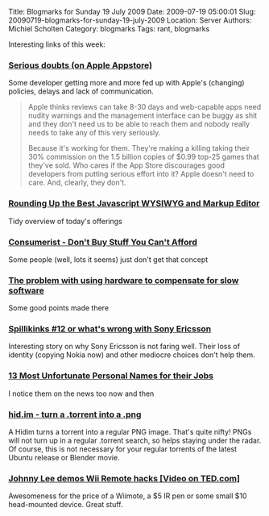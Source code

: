 Title: Blogmarks for Sunday 19 July 2009
Date: 2009-07-19 05:00:01
Slug: 20090719-blogmarks-for-sunday-19-july-2009
Location: Server
Authors: Michiel Scholten
Category: blogmarks
Tags: rant, blogmarks

<p>Interesting links of this week:</p>
<h3><a href="http://www.marco.org/143265621">Serious doubts (on Apple Appstore)</a></h3>
<p>Some developer getting more and more fed up with Apple's (changing) policies, delays and lack of communication.</p>

<blockquote><p>Apple thinks reviews can take 8-30 days and web-capable apps need nudity warnings and the management interface can be buggy as shit and they don't need us to be able to reach them and nobody really needs to take any of this very seriously.</p>

<p>Because it's working for them. They're making a killing taking their 30% commission on the 1.5 billion copies of $0.99 top-25 games that they've sold. Who cares if the App Store discourages good developers from putting serious effort into it? Apple doesn't need to care. And, clearly, they don't.</p></blockquote>
<h3><a href="http://blog.insicdesigns.com/2009/07/rounding-up-the-best-javascript-wysiwyg-and-markup-editor/">Rounding Up the Best Javascript WYSIWYG and Markup Editor</a></h3>
<p>Tidy overview of today's offerings</p>
<h3><a href="http://consumerist.com/consumer/clips/snl-skit-dont-buy-stuff-you-cant-afford-252491.php">Consumerist - Don't Buy Stuff You Can't Afford</a></h3>
<p>Some people (well, lots it seems) just don't get that concept</p>
<h3><a href="http://royal.pingdom.com/2009/07/15/the-problem-with-using-hardware-to-compensate-for-slow-software/">The problem with using hardware to compensate for slow software</a></h3>
<p>Some good points made there</p>
<h3><a href="http://www.mobile-review.com/articles/2009/birulki-18-en.shtml">Spillikinks #12 or what's wrong with Sony Ericsson</a></h3>
<p>Interesting story on why Sony Ericsson is not faring well. Their loss of identity (copying Nokia now) and other mediocre choices don't help them.</p>
<h3><a href="http://www.oddee.com/item_96755.aspx">13 Most Unfortunate Personal Names for their Jobs</a></h3>
<p>I notice them on the news too now and then</p>
<h3><a href="http://www.hid.im/">hid.im - turn a .torrent into a .png</a></h3>
<p>A Hidim turns a torrent into a regular PNG image. That's quite nifty! PNGs will not turn up in a regular .torrent search, so helps staying under the radar. Of course, this is not necessary for your regular torrents of the latest Ubuntu release or Blender movie.</p>
<h3><a href="http://www.ted.com/talks/lang/eng/johnny_lee_demos_wii_remote_hacks.html">Johnny Lee demos Wii Remote hacks [Video on TED.com]</a></h3>
<p>Awesomeness for the price of a Wiimote, a $5 IR pen or some small $10 head-mounted device. Great stuff.</p>

